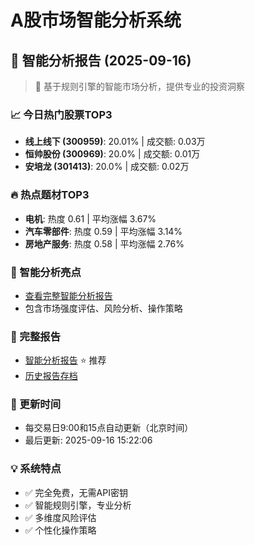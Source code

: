 # A股市场智能分析系统

## 🤖 智能分析报告 (2025-09-16)

> 🚀 基于规则引擎的智能市场分析，提供专业的投资洞察

### 📈 今日热门股票TOP3
- **线上线下 (300959)**: 20.01% | 成交额: 0.03万
- **恒帅股份 (300969)**: 20.0% | 成交额: 0.01万
- **安培龙 (301413)**: 20.0% | 成交额: 0.02万

### 🔥 热点题材TOP3
- **电机**: 热度 0.61 | 平均涨幅 3.67%
- **汽车零部件**: 热度 0.59 | 平均涨幅 3.14%
- **房地产服务**: 热度 0.58 | 平均涨幅 2.76%

### 🤖 智能分析亮点
- [查看完整智能分析报告](reports/enhanced_report_2025-09-16.md)
- 包含市场强度评估、风险分析、操作策略

### 📄 完整报告
- [智能分析报告](reports/enhanced_report_2025-09-16.md) ⭐ 推荐
- [历史报告存档](reports/)

### 🔄 更新时间
- 每交易日9:00和15点自动更新（北京时间）
- 最后更新: 2025-09-16 15:22:06

### 💡 系统特点
- ✅ 完全免费，无需API密钥
- ✅ 智能规则引擎，专业分析
- ✅ 多维度风险评估
- ✅ 个性化操作策略

